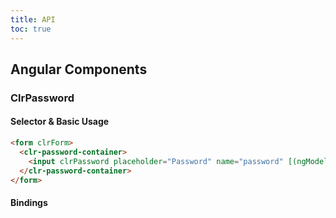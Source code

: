 ```yaml
---
title: API
toc: true
---
```


## Angular Components

### ClrPassword

#### Selector & Basic Usage

<DocDemo toggle="false">

```html
<form clrForm>
  <clr-password-container>
    <input clrPassword placeholder="Password" name="password" [(ngModel)]="exampleOne" />
  </clr-password-container>
</form>
```

</DocDemo>

#### Bindings

<DocComponentApi component="ClrFormCommon" item="bindings" />
